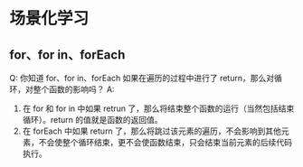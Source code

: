 # 场景化学习

## for、for in、forEach
Q: 你知道 for、for in、forEach 如果在遍历的过程中进行了 return，那么对循环，对整个函数的影响吗？
A:
1. 在 for 和 for in 中如果 retrun 了，那么将结束整个函数的运行（当然包括结束循环）。return 的值就是函数的返回值。
2. 在 forEach 中如果 return 了，那么将跳过该元素的遍历，不会影响到其他元素，不会使整个循环结束，更不会使函数结束，只会结束当前元素的后续代码执行。
